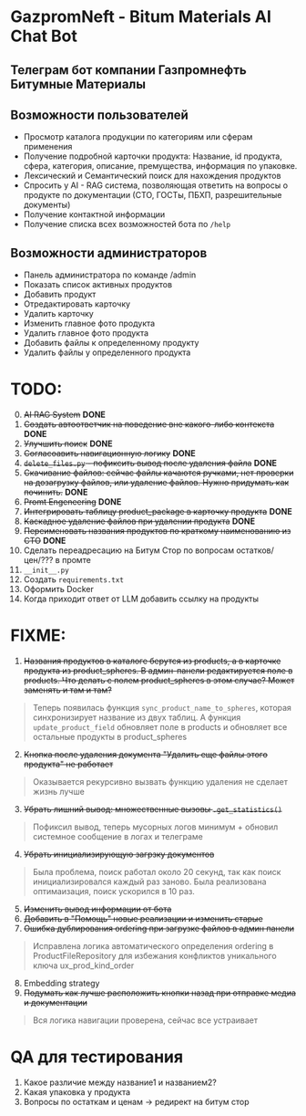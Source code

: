 # GazpromNeft - Bitum Materials AI Chat Bot

## Телеграм бот компании Газпромнефть Битумные Материалы


## Возможности пользователей
- Просмотр каталога продукции по категориям или сферам применения
- Получение подробной карточки продукта: Название, id продукта, сфера, категория, описание, премущества, информация по упаковке.
- Лексический и Семантический поиск для нахождения продуктов
- Спросить у AI - RAG система, позволяющая ответить на вопросы о продукте по документации (СТО, ГОСТы, ПБХП, разрешительные документы)
- Получение контактной информации
- Получение списка всех возможностей бота по `/help`

## Возможности администраторов

- Панель администратора по команде /admin
- Показать список активных продуктов 
- Добавить продукт
- Отредактировать карточку
- Удалить карточку
- Изменить главное фото продукта 
- Удалить главное фото продукта 
- Добавить файлы к определенному продукту 
- Удалить файлы у определенного продукта


# TODO:
0. ~~AI RAG System~~ **DONE**
1. ~~Создать автоответчик на поведение вне какого-либо контекста~~ **DONE**
2. ~~Улучшить поиск~~ **DONE**
3. ~~Согласоавить навигационную логику~~ **DONE**
4. ~~`delete_files.py` - пофиксить вывод после удаления файла~~ **DONE**
5. ~~Скачивание файлов: сейчас файлы качаются ручками, нет проверки на дозагрузку файлов, или удаление файлов. Нужно придумать как починить.~~ **DONE**
6. ~~Promt Engeneering~~ **DONE**
7. ~~Интегрировать таблицу product_package в карточку продукта~~ **DONE**
8. ~~Каскадное удаление файлов при удалении продукта~~ **DONE** 
9. ~~Переименовать названия продуктов по краткому наименованию из СТО~~ **DONE**
10. Сделать переадресацию на Битум Стор по вопросам остатков/цен/??? в промте
11. `__init__.py`
12. Создать `requirements.txt`
13. Оформить Docker
14. Когда приходит ответ от LLM добавить ссылку на продукты 

# FIXME:
1. ~~Названия продуктов в каталоге берутся из products, а в карточке продукта из product_spheres. В админ-панели редактируется поле в products. Что делать с полем product_spheres в этом случае? Может заменять и там и там?~~
> Теперь появилась функция `sync_product_name_to_spheres`, которая синхронизирует название из двух таблиц. А функция `update_product_field` обновляет поле в products и обновляет все остальные продукты в product_spheres
2. ~~Кнопка после удаления документа "Удалить еще файлы этого продукта" не работает~~
> Оказывается рекурсивно вызвать функцию удаления не сделает жизнь лучше 
3. ~~Убрать лишний вывод: множественные вызовы `.get_statistics()`~~ 
> Пофиксил вывод, теперь мусорных логов минимум + обновил системное сообщение в логах и телеграме
4. ~~Убрать инициализирующую загрзку документов~~
> Была проблема, поиск работал около 20 секунд, так как поиск инициализировался каждый раз заново. Была реализована оптимаизация, поиск ускорился в 10 раз.
5. ~~Изменить вывод информации от бота~~
6. ~~Добавить в "Помощь" новые реализации и изменить старые~~
7. ~~Ошибка дублирования ordering при загрузке файлов в админ панели~~
> Исправлена логика автоматического определения ordering в ProductFileRepository для избежания конфликтов уникального ключа ux_prod_kind_order
8. Embedding strategy
9. ~~Подумать как лучше расположить кнопки назад при отправке медиа и документации~~
> Вся логика навигации проверена, сейчас все устраивает

# QA для тестирования
1. Какое различие между название1 и названием2?
2. Какая упаковка у продукта 
3. Вопросы по остаткам и ценам -> редирект на битум стор
